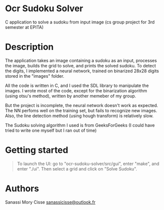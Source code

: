 # Ocr Sudoku Solver
C application to solve a sudoku from input image (cs group project for 3rd semester at EPITA)

# Description
The application takes an image containing a sudoku as an input, processes the image, builds the grid to solve, and prints the solved sudoku.
To detect the digits, I implemented a neural network, trained on binarized 28x28 digits stored in the "images" folder.

All the code is written in C, and I used the SDL library to manipulate the images. I wrote most of the code, except for the binarization algorithm (using otsu's method), written by another memeber of my group.

But the project is incomplete, the neural network doesn't work as expected. The NN perfoms well on the training set, but fails to recognize new images.
Also, the line detection method (using hough transform) is relatively slow.

The Sudoku solving algorithm I used is from GeeksForGeeks (I could have tried to write one myself but I ran out of time)


# Getting started
> To launch the UI: go to "ocr-sudoku-solver/src/gui", enter "make", and enter "./ui". Then select a grid and click on "Solve Sudoku".


# Authors

Sanassi Mory Cisse
sanassicisse@outlook.fr
